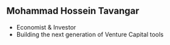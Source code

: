 ## Mohammad Hossein Tavangar

- Economist & Investor
- Building the next generation of Venture Capital tools
